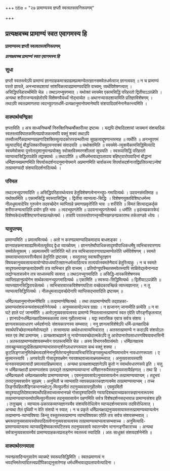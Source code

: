 +++
title = "२७ प्रामाण्यस्य ज्ञप्तौ स्वत्वतस्त्वनिरूपणम्"

+++


## प्रत्यक्षवच्च प्रामाण्यं स्वत एवागमस्य हि

**प्रामाण्यस्य ज्ञप्तौ स्वत्वतस्त्वनिरूपणम्**

***प्रत्यक्षवच्च प्रामाण्यं स्वत एवागमस्य हि***

### **सुधा**

ज्ञप्तौ स्वतस्त्वेऽपि प्रामाण्यं ज्ञानग्राहकमात्रग्राह्यमप्रामाण्येतरज्ञानसमवेतधर्मत्वाज् ज्ञानत्ववत् ॥ न च प्रामाण्यं परतो ज्ञायते, अनभ्यासदशायां सांशयिकत्वादप्रामाण्यवदिति वाच्यम्; व्यर्थविशेषणत्वात् । असिद्धिपरिहारार्थमिति चेन्न । तथाऽनभ्युपगमात् । यथोक्तं स्वयमेव एकामसिद्धिं परिहरतो द्वितीयाऽऽपन्नेति । अन्यथा शरीराजन्यत्वहेतोरपि विशेषणवैयर्थ्यं नोद्भाव्येत ॥ अथानभ्यासदशायामिति प्रतिज्ञाविशेषणम् । तथाऽपि स्वतःप्रमाणतया त्वदभ्युपगतधर्मि-प्रत्यक्षानुमानोपमानेष्वपि संशयादिदर्शनेनानैकान्त्यमिति ।

### **वाक्यार्थचन्द्रिका**

ज्ञप्ताविति ॥ अत्र साध्यनिष्कर्षो निरुक्तिनिष्कर्षोक्तरीत्या द्रष्टव्यः । यद्यपि दोषादिदशायां जायमानं संशयादिकं स्वतस्त्वाविघातकमित्यप्रयोजकत्वमपि वक्तुं शक्यं तथाऽपि तस्यौत्सर्गिकप्रामाण्यग्रहणादिशक्तिव्युत्पादकोत्तरग्रन्थरीत्या सुग्रहत्वाद्दूषणान्तरमाह ॥ व्यर्थेति ॥ अनभ्युपगमं व्युत्पादयितुं बौद्धधिक्कारीयमुदयनवाक्यं संवादयति ॥ यथोक्तमिति ॥ स्वयमेवे-त्युक्त्यैकामसिद्धिमित्यादि स्वयमेवोक्त्वा पुनरेतादृशानुमानप्रयोक्तुः स्वोक्तविस्मरणशीलतां सूचयति । स्वरूपासिद्धिं परिहरतो व्याप्यत्वासिद्धिरापन्नेति तद्वाक्यार्थः ॥ तथाऽपीति ॥ धर्मिधर्मभावाद्यपलापाय बहिष्ट्वारोपवादिनां बौद्धानां धर्मिज्ञानमप्रमाणमिति विपर्यासदर्शनादनुमानोपमाने अप्रमाणमिति चार्वाकस्य विपर्यासदर्शनात्तद्विप्रतिपत्त्याऽन्येषां तत्प्रामाण्यादौ संशयादिदर्शनादित्यर्थः ।

### **परिमल**

तथाऽनभ्युपगमादिति ॥ असिद्धिपरिहारार्थत्वस्य हेतुविशेषणत्वेनानभ्युप-गमादित्यर्थः । उदयनसंमतिमाह ॥ यथोक्तमिति ॥ एकामसिद्धिं स्वरूपासिद्धिम् । द्वितीया व्याप्यत्वा-सिद्धिः । विशेषणयुक्तविशिष्टधर्मस्य नीलधूमत्वादेरिव गुरुत्वेन तदवच्छेदेन व्याप्तिग्रहे प्रमाणाप्रवृत्तेरिति भावः ॥ शरीरेति ॥ विमतं क्षित्याद्यकर्तृकं शरीराजन्यत्वादिति प्रयोग इति भावः ॥ त्वदभ्युपगतेति ॥ उदयनाभ्युपगतेत्यर्थः ॥ धर्मीति ॥ इदंत्वप्रकारकेदं विशेष्यकेदंत्ववैशिष्ट्यगोचरप्रत्यक्षेत्यर्थः । तत्रापि परतस्त्वोपगन्तृनवीनखण्डनप्रकारश्च तर्कताण्डवे ध्येयः ।

### **यादुपत्यम्**

प्रामाण्यमिति ॥ प्रमात्वमित्यर्थः । अतो न करणप्रामाण्यादिकमादाय बाधशङ्का । ज्ञानग्राहकमात्रग्राह्यमित्येतत्पूर्ववद् द्वेधा व्याख्येयम् । ज्ञानगतेष्वौपाधिकसादृश्यौपाधिकधर्मेषु व्यभिचारवारणाय समवेतेत्युक्तम् । अप्रमात्वमपि जातिरिति मते तत्र व्यभिचारवारणायाप्रामाण्येतरेति धर्मविशेषणम् । स्वमते समवायाभावात्पररीत्यैवायं हेतुरिति द्रष्टव्यम् । वस्तुतस्तु स्वाश्रयीभूतज्ञान विषयकानुव्यवसायत्वायोग्योपाध्यघटितज्ञानधर्मत्वादित्यत्र तात्पर्यात्स्वमतेनैवायं हेतुरित्याहुः । न च स्वमते सादृश्यस्याखण्डत्वादेवमपि तत्र व्यभिचार इति वाच्यम् । प्रतियोग्युपस्थितसमवेतस्यापि साक्षिवेद्यत्वेनान्यदा तद्योग्यतासत्त्वेन तत्र साध्यस्यापि सत्वात् ॥ तथाऽनभ्युगमादिति ॥ असिद्धि-वारकविशेषणस्य व्याप्तिग्रहानुपयोगेन सार्थकत्वानभ्युपगमादित्यर्थः ॥ एकामिति ॥ स्वरूपा-सिद्धिमित्यर्थः ॥ द्वितीयाऽऽपन्नेति ॥ व्याप्त्यज्ञानसिद्धिरापन्नेत्यर्थः । व्यभिचारावारकविशेषणघटिता वच्छेदकावच्छिन्ने व्याप्त्यज्ञानात् । न तु व्याप्यत्वासिद्धिरित्यर्थः । नीलधूमत्वाद्यवच्छेदेनापि व्याप्तिसद्भावादिति द्रष्टव्यम् ॥

धर्मिप्रत्यक्षानुमानोपमनेष्विति ॥ तत्प्रामाण्येष्वित्यर्थः । तथा तत्प्रामाण्येष्वपि तद्ग्राहका-प्रामाण्यसंशयजन्यसंशयदर्शनेनेत्यर्थः । अनुव्यवसायोऽप्यत्र ग्राह्यः । न ह्यजानन् जानामीति प्रत्येति ॥ न वा घटे ज्ञाते पटं जानामीति ॥ अतोऽनुव्यवसायत्वस्य प्रामाण्ये नियतत्वात्तत्प्रामाण्यं स्वत एवेति परैरङ्गीकृतत्वात् । ज्ञानपदेनधर्मिप्रत्यक्षादिसमकक्षतया तस्य गृहीतत्त्वाच्च । यद्वा स्वारसिक एवात्र सर्वत्र संशयः । ज्ञानत्वरूपसाधारण धर्मदर्शनादेः संशयकारणस्य सम्भवात् । ननु ज्ञानत्वाविशेषेऽपि धर्मि-प्रत्यक्षादिकं स्वार्थपरिच्छेदात्मकमेवोत्पद्यते । तत्सामग्रया अर्थतधात्वाव्यभिचारात् । अतस्तत्प्रामाण्ये न कदाऽपि संशयोऽतः स्वत एव तेषां प्रामाण्यम् । प्रत्यक्षशाब्दज्ञाने तु नायोगव्यवच्छेदात्मकेऽपि तु आरोपानारोपसाधारणविषयावभासिनी । अतस्तत्प्रामाण्यसंशयसम्भवेन परतस्त्वमिति चेन्न । अस्य विभागस्यैवासंमतेः । धर्मिप्रत्यक्षस्य तावच्छून्यवाद्युत्प्रेक्षितप्रामाण्याभाससन्दर्शनेऽवधारणरूपता कथं वक्तुं शक्या । कूटलिङ्गजानुमितेर्भ्रमत्वदर्शनेनानुमितेरप्यनुमेयाव्यभिचारिलिङ्गसमुत्थत्वनियमाभावेन नावधारणरूपता । ए मुपमानस्यापि । अगवयेऽपि गोसादृश्यभ्रमेण गवयशब्दवाच्यत्वभ्रमसम्भवात् । अनुव्यवसायस्यापि मानसस्याप्रमात्वादौ प्रमात्वग्राहिभ्रमत्वात् । अन्यथा प्रत्यक्षशाब्दज्ञानेऽपि कुतो न स्वार्थावधारणरूपे इति । यत्तु न धर्मिप्रत्यक्षादौ प्रामाण्यसंशय उत्पद्यते तत्प्रामाण्यव्याप्यानां धर्मिज्ञानरूपैस्तदनुव्यवसायैर्ग्रहणात् । तथा हि । धर्मिप्रत्यक्षत्वे धर्मप्रत्यक्षत्वमेव प्रामाण्यव्याप्यम् । एवमनुव्यवसायेऽनुव्यवसायत्वेन तत्प्रामाण्यव्याप्यम् । तदुभयं तत्तदनुव्यवसायेन सुग्रहम् । अनुमितौ च व्याप्यवति व्यापकप्रकारकज्ञानत्वमेव तत्प्रामाण्यव्याप्यम् । तच्च लिङ्गोपहितलैङ्गिकभानपक्षेऽनु-मित्युपनीतं तदनुव्यवसायगृहीतमेव । एवमुपमितौ सादृश्याद्यतिदेशवाक्यार्थोपहितवाच्यत्वभानपक्षे गोसादृश्यादिमति गवयादिशब्दवाच्यप्रकारकज्ञानत्वरूपस्य तत्प्रामाण्यव्याप्यस्योपमित्युपनीतस्य तदनुव्यवसायेन ग्रहणमिति सर्वत्र विशेषदर्शनसद्भावान्न प्रामाण्यसंशय इति । तत्तुच्छम् । व्याप्यत्व-प्रकारकव्याप्यज्ञानस्यैव संशयविरोधित्वेन व्याप्यदर्शनमात्रस्य तदविरोधित्वात् । अन्यथा तैलं पृथिवी न वेति संशयो न स्यात् । न च प्रकृते धर्मिप्रत्यक्षाद्यनुव्यवसायास्तत्तत्प्रामाण्यव्याप्यत्वेन तत्प्रामाण्य-व्याप्यविषयाः किन्तु वस्तुतस्तत्प्रामाण्य व्याप्यविषयका एवेति तत्र सर्वत्र संशयसम्भवात् । भ्रमरूपानुव्यवसायस्योपपादितत्वेनानुव्यवसायत्वस्य तत्प्रामाण्यव्याप्यत्वासम्भवाच्च । अनुमित्यादि-प्रामाण्यव्याप्यस्य व्याप्यवद्विशेष्यकत्वघटितस्य तदनुव्यवसाये स्वातन्त्र्येण भानानङ्गीकाराच्च । अन्यथा सर्वत्रानुव्यवसायस्यैवं प्रामाण्यग्राहकत्वप्रसङ्गेन स्वतस्त्वं स्यादिति । अतः साधूक्तं संशयदर्शनेनेति ॥

### **वाक्यार्थरत्नमाला**

नयनप्रसादिन्यनुसारेण व्याचष्टे स्वरूपासिद्धिमिति । स्वतःप्रमाणत्वं न भवदभिमतेत्यादितत्त्वप्रदीपिकाद्यनुसारेणाह धर्मधर्मिभावाद्यपलापायेत्यादिना ।

